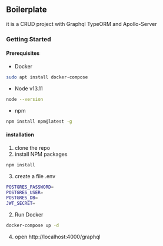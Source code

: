 ## Boilerplate

it is a CRUD project with Graphql TypeORM and Apollo-Server

### Getting Started

#### Prerequisites

- Docker

```sh
sudo apt install docker-compose
```

- Node v13.11

```sh
node --version
```

- npm

```sh
npm install npm@latest -g
```

#### installation

1. clone the repo
2. install NPM packages

```sh
npm install
```

3. create a file .env

```sh
POSTGRES_PASSWORD=
POSTGRES_USER=
POSTGRES_DB=
JWT_SECRET=
```

2. Run Docker

```sh
docker-compose up -d
```

4. open http://localhost:4000/graphql
